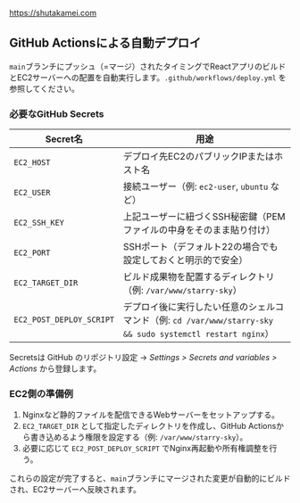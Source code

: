 https://shutakamei.com

## GitHub Actionsによる自動デプロイ

`main`ブランチにプッシュ（=マージ）されたタイミングでReactアプリのビルドとEC2サーバーへの配置を自動実行します。`.github/workflows/deploy.yml` を参照してください。

### 必要なGitHub Secrets

| Secret名 | 用途 |
| --- | --- |
| `EC2_HOST` | デプロイ先EC2のパブリックIPまたはホスト名 |
| `EC2_USER` | 接続ユーザー（例: `ec2-user`, `ubuntu` など） |
| `EC2_SSH_KEY` | 上記ユーザーに紐づくSSH秘密鍵（PEMファイルの中身をそのまま貼り付け） |
| `EC2_PORT` | SSHポート（デフォルト22の場合でも設定しておくと明示的で安全） |
| `EC2_TARGET_DIR` | ビルド成果物を配置するディレクトリ（例: `/var/www/starry-sky`） |
| `EC2_POST_DEPLOY_SCRIPT` | デプロイ後に実行したい任意のシェルコマンド（例: `cd /var/www/starry-sky && sudo systemctl restart nginx`） |

Secretsは GitHub のリポジトリ設定 → *Settings > Secrets and variables > Actions* から登録します。

### EC2側の準備例

1. Nginxなど静的ファイルを配信できるWebサーバーをセットアップする。
2. `EC2_TARGET_DIR` として指定したディレクトリを作成し、GitHub Actionsから書き込めるよう権限を設定する（例: `/var/www/starry-sky`）。
3. 必要に応じて `EC2_POST_DEPLOY_SCRIPT` でNginx再起動や所有権調整を行う。

これらの設定が完了すると、`main`ブランチにマージされた変更が自動的にビルドされ、EC2サーバーへ反映されます。
